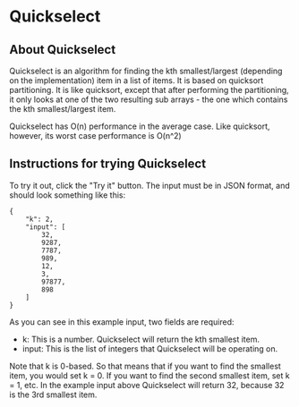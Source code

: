 # Quickselect

## About Quickselect

Quickselect is an algorithm for finding the kth smallest/largest (depending on the implementation) item in a list of
items. It is based on quicksort partitioning. It is like quicksort, except that after performing the partitioning, it
only looks at one of the two resulting sub arrays - the one which contains the kth smallest/largest item.

Quickselect has O(n) performance in the average case. Like quicksort, however, its worst case performance is O(n^2)

## Instructions for trying Quickselect

To try it out, click the "Try it" button. The input must be in JSON format, and should look something like this:

    {
        "k": 2,
        "input": [
            32,
            9287,
            7787,
            989,
            12,
            3,
            97877,
            898
        ]
    }

As you can see in this example input, two fields are required:
* k: This is a number. Quickselect will return the kth smallest item.
* input: This is the list of integers that Quickselect will be operating on.

Note that k is 0-based. So that means that if you want to find the smallest item, you would set k = 0. If you want to
find the second smallest item, set k = 1, etc. In the example input above Quickselect will return 32, because 32 is the
3rd smallest item.